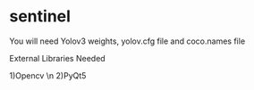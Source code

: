 # sentinel

You will need Yolov3 weights, yolov.cfg file and coco.names file

External Libraries Needed

1)Opencv \n
2)PyQt5

